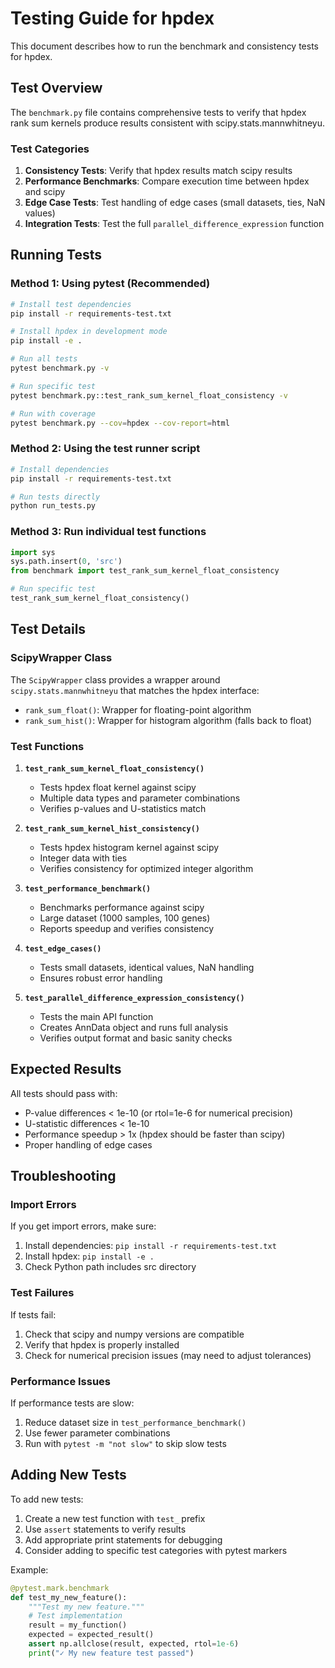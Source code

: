 # Testing Guide for hpdex

This document describes how to run the benchmark and consistency tests for hpdex.

## Test Overview

The `benchmark.py` file contains comprehensive tests to verify that hpdex rank sum kernels produce results consistent with scipy.stats.mannwhitneyu.

### Test Categories

1. **Consistency Tests**: Verify that hpdex results match scipy results
2. **Performance Benchmarks**: Compare execution time between hpdex and scipy
3. **Edge Case Tests**: Test handling of edge cases (small datasets, ties, NaN values)
4. **Integration Tests**: Test the full `parallel_difference_expression` function

## Running Tests

### Method 1: Using pytest (Recommended)

```bash
# Install test dependencies
pip install -r requirements-test.txt

# Install hpdex in development mode
pip install -e .

# Run all tests
pytest benchmark.py -v

# Run specific test
pytest benchmark.py::test_rank_sum_kernel_float_consistency -v

# Run with coverage
pytest benchmark.py --cov=hpdex --cov-report=html
```

### Method 2: Using the test runner script

```bash
# Install dependencies
pip install -r requirements-test.txt

# Run tests directly
python run_tests.py
```

### Method 3: Run individual test functions

```python
import sys
sys.path.insert(0, 'src')
from benchmark import test_rank_sum_kernel_float_consistency

# Run specific test
test_rank_sum_kernel_float_consistency()
```

## Test Details

### ScipyWrapper Class

The `ScipyWrapper` class provides a wrapper around `scipy.stats.mannwhitneyu` that matches the hpdex interface:

- `rank_sum_float()`: Wrapper for floating-point algorithm
- `rank_sum_hist()`: Wrapper for histogram algorithm (falls back to float)

### Test Functions

1. **`test_rank_sum_kernel_float_consistency()`**
   - Tests hpdex float kernel against scipy
   - Multiple data types and parameter combinations
   - Verifies p-values and U-statistics match

2. **`test_rank_sum_kernel_hist_consistency()`**
   - Tests hpdex histogram kernel against scipy
   - Integer data with ties
   - Verifies consistency for optimized integer algorithm

3. **`test_performance_benchmark()`**
   - Benchmarks performance against scipy
   - Large dataset (1000 samples, 100 genes)
   - Reports speedup and verifies consistency

4. **`test_edge_cases()`**
   - Tests small datasets, identical values, NaN handling
   - Ensures robust error handling

5. **`test_parallel_difference_expression_consistency()`**
   - Tests the main API function
   - Creates AnnData object and runs full analysis
   - Verifies output format and basic sanity checks

## Expected Results

All tests should pass with:
- P-value differences < 1e-10 (or rtol=1e-6 for numerical precision)
- U-statistic differences < 1e-10
- Performance speedup > 1x (hpdex should be faster than scipy)
- Proper handling of edge cases

## Troubleshooting

### Import Errors
If you get import errors, make sure:
1. Install dependencies: `pip install -r requirements-test.txt`
2. Install hpdex: `pip install -e .`
3. Check Python path includes src directory

### Test Failures
If tests fail:
1. Check that scipy and numpy versions are compatible
2. Verify that hpdex is properly installed
3. Check for numerical precision issues (may need to adjust tolerances)

### Performance Issues
If performance tests are slow:
1. Reduce dataset size in `test_performance_benchmark()`
2. Use fewer parameter combinations
3. Run with `pytest -m "not slow"` to skip slow tests

## Adding New Tests

To add new tests:

1. Create a new test function with `test_` prefix
2. Use `assert` statements to verify results
3. Add appropriate print statements for debugging
4. Consider adding to specific test categories with pytest markers

Example:
```python
@pytest.mark.benchmark
def test_my_new_feature():
    """Test my new feature."""
    # Test implementation
    result = my_function()
    expected = expected_result()
    assert np.allclose(result, expected, rtol=1e-6)
    print("✓ My new feature test passed")
```

